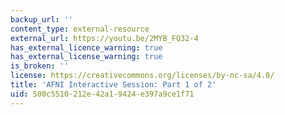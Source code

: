 ```yaml
---
backup_url: ''
content_type: external-resource
external_url: https://youtu.be/2MYB_FQ32-4
has_external_licence_warning: true
has_external_license_warning: true
is_broken: ''
license: https://creativecommons.org/licenses/by-nc-sa/4.0/
title: 'AFNI Interactive Session: Part 1 of 2'
uid: 500c5510-212e-42a1-9424-e397a9ce1f71
---
```

